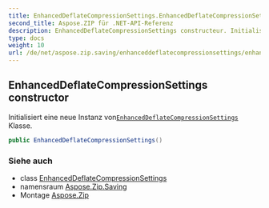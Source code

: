 ```yaml
---
title: EnhancedDeflateCompressionSettings.EnhancedDeflateCompressionSettings
second_title: Aspose.ZIP für .NET-API-Referenz
description: EnhancedDeflateCompressionSettings constructeur. Initialisiert eine neue Instanz vonEnhancedDeflateCompressionSettings Klasse.
type: docs
weight: 10
url: /de/net/aspose.zip.saving/enhanceddeflatecompressionsettings/enhanceddeflatecompressionsettings/
---
```

## EnhancedDeflateCompressionSettings constructor

Initialisiert eine neue Instanz von[`EnhancedDeflateCompressionSettings`](../) Klasse.

```csharp
public EnhancedDeflateCompressionSettings()
```

### Siehe auch

* class [EnhancedDeflateCompressionSettings](../)
* namensraum [Aspose.Zip.Saving](../../enhanceddeflatecompressionsettings/)
* Montage [Aspose.Zip](../../../)


